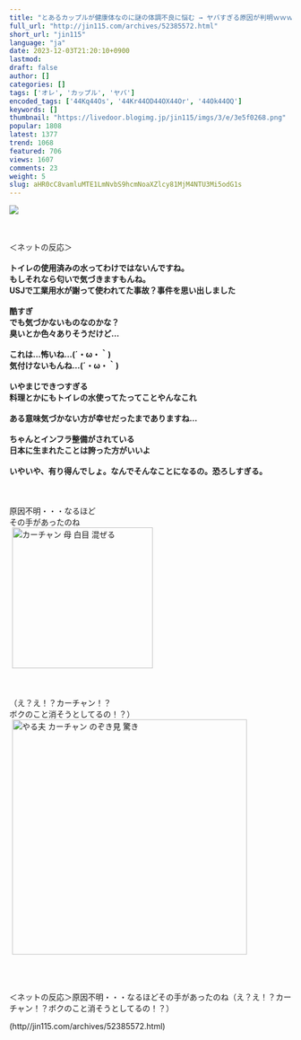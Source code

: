 ```yaml
---
title: "とあるカップルが健康体なのに謎の体調不良に悩む → ヤバすぎる原因が判明ｗｗｗｗｗ "
full_url: "http://jin115.com/archives/52385572.html"
short_url: "jin115"
language: "ja"
date: 2023-12-03T21:20:10+0900
lastmod: 
draft: false
author: []
categories: []
tags: ['オレ', 'カップル', 'ヤバ']
encoded_tags: ['44Kq44Os', '44Kr44OD44OX44Or', '44Ok44OQ']
keywords: []
thumbnail: "https://livedoor.blogimg.jp/jin115/imgs/3/e/3e5f0268.png"
popular: 1808
latest: 1377
trend: 1068
featured: 706
views: 1607
comments: 23
weight: 5
slug: aHR0cC8vamluMTE1LmNvbS9hcmNoaXZlcy81MjM4NTU3Mi5odG1s
---
```


![](https://livedoor.blogimg.jp/jin115/imgs/3/e/3e5f0268.png)

<div><a name='more'></a> <br> <br> ＜ネットの反応＞<br> <br> <b>トイレの使用済みの水ってわけではないんですね。<br> もしそれなら匂いで気づきますもんね。<br> USJで工業用水が謝って使われてた事故？事件を思い出しました</b><br> <br> <b>酷すぎ<br> でも気づかないものなのかな？<br> 臭いとか色々ありそうだけど…</b><br> <br> <b>これは…怖いね…(´・ω・｀)<br> 気付けないもんね…(´・ω・｀)</b><br> <br> <b>いやまじできつすぎる<br> 料理とかにもトイレの水使ってたってことやんなこれ</b><br> <br> <b>ある意味気づかない方が幸せだったまでありますね…</b><br> <br> <b>ちゃんとインフラ整備がされている<br> 日本に生まれたことは誇った方がいいよ</b><br> <br> <b>いやいや、有り得んでしょ。なんでそんなことになるの。恐ろしすぎる。</b><br> <br> <br> <br> 原因不明・・・なるほど<br> その手があったのね<br> <img src='https//livedoor.blogimg.jp/jin115/imgs/6/8/68be927f.gif' alt='カーチャン 母 白目 混ぜる' width='251' border='0' hspace='5' class='pict'><br> <br> <br> <br> （え？え！？カーチャン！？<br> ボクのこと消そうとしてるの！？）<br> <img src='https//livedoor.blogimg.jp/jin115/imgs/8/9/897c678f.gif' alt='やる夫 カーチャン のぞき見 驚き' width='419' border='0' hspace='5' class='pict'><br> <br> <br> <br> <p>＜ネットの反応＞原因不明・・・なるほどその手があったのね（え？え！？カーチャン！？ボクのこと消そうとしてるの！？）</p></div>

(http//jin115.com/archives/52385572.html)
